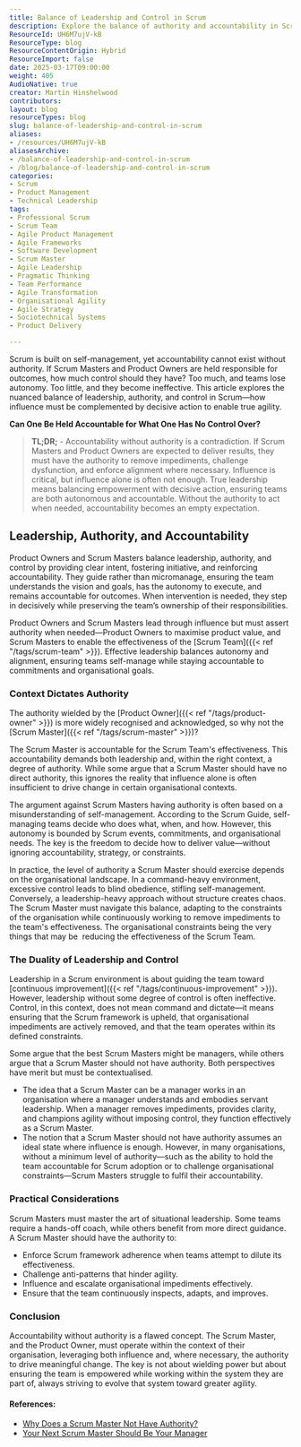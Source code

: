 ```yaml
---
title: Balance of Leadership and Control in Scrum
description: Explore the balance of authority and accountability in Scrum. Discover how Scrum Masters and Product Owners can empower teams while driving effective outcomes.
ResourceId: UH6M7ujV-kB
ResourceType: blog
ResourceContentOrigin: Hybrid
ResourceImport: false
date: 2025-03-17T09:00:00
weight: 405
AudioNative: true
creator: Martin Hinshelwood
contributors: 
layout: blog
resourceTypes: blog
slug: balance-of-leadership-and-control-in-scrum
aliases:
- /resources/UH6M7ujV-kB
aliasesArchive:
- /balance-of-leadership-and-control-in-scrum
- /blog/balance-of-leadership-and-control-in-scrum
categories:
- Scrum
- Product Management
- Technical Leadership
tags:
- Professional Scrum
- Scrum Team
- Agile Product Management
- Agile Frameworks
- Software Development
- Scrum Master
- Agile Leadership
- Pragmatic Thinking
- Team Performance
- Agile Transformation
- Organisational Agility
- Agile Strategy
- Sociotechnical Systems
- Product Delivery

---
```

Scrum is built on self-management, yet accountability cannot exist without authority. If Scrum Masters and Product Owners are held responsible for outcomes, how much control should they have? Too much, and teams lose autonomy. Too little, and they become ineffective. This article explores the nuanced balance of leadership, authority, and control in Scrum—how influence must be complemented by decisive action to enable true agility.

**Can One Be Held Accountable for What One Has No Control Over?**

> **TL;DR;** - Accountability without authority is a contradiction. If Scrum Masters and Product Owners are expected to deliver results, they must have the authority to remove impediments, challenge dysfunction, and enforce alignment where necessary. Influence is critical, but influence alone is often not enough. True leadership means balancing empowerment with decisive action, ensuring teams are both autonomous and accountable. Without the authority to act when needed, accountability becomes an empty expectation.

## Leadership, Authority, and Accountability

Product Owners and Scrum Masters balance leadership, authority, and control by providing clear intent, fostering initiative, and reinforcing accountability. They guide rather than micromanage, ensuring the team understands the vision and goals, has the autonomy to execute, and remains accountable for outcomes. When intervention is needed, they step in decisively while preserving the team’s ownership of their responsibilities.

Product Owners and Scrum Masters lead through influence but must assert authority when needed—Product Owners to maximise product value, and Scrum Masters to enable the effectiveness of the [Scrum Team]({{< ref "/tags/scrum-team" >}}). Effective leadership balances autonomy and alignment, ensuring teams self-manage while staying accountable to commitments and organisational goals.

### Context Dictates Authority

The authority wielded by the [Product Owner]({{< ref "/tags/product-owner" >}}) is more widely recognised and acknowledged, so why not the [Scrum Master]({{< ref "/tags/scrum-master" >}})?

The Scrum Master is accountable for the Scrum Team's effectiveness. This accountability demands both leadership and, within the right context, a degree of authority. While some argue that a Scrum Master should have no direct authority, this ignores the reality that influence alone is often insufficient to drive change in certain organisational contexts.

The argument against Scrum Masters having authority is often based on a misunderstanding of self-management. According to the Scrum Guide, self-managing teams decide who does what, when, and how. However, this autonomy is bounded by Scrum events, commitments, and organisational needs. The key is the freedom to decide how to deliver value—without ignoring accountability, strategy, or constraints.

In practice, the level of authority a Scrum Master should exercise depends on the organisational landscape. In a command-heavy environment, excessive control leads to blind obedience, stifling self-management. Conversely, a leadership-heavy approach without structure creates chaos. The Scrum Master must navigate this balance, adapting to the constraints of the organisation while continuously working to remove impediments to the team's effectiveness. The organisational constraints being the very things that may be  reducing the effectiveness of the Scrum Team.

### The Duality of Leadership and Control

Leadership in a Scrum environment is about guiding the team toward [continuous improvement]({{< ref "/tags/continuous-improvement" >}}). However, leadership without some degree of control is often ineffective. Control, in this context, does not mean command and dictate—it means ensuring that the Scrum framework is upheld, that organisational impediments are actively removed, and that the team operates within its defined constraints.

Some argue that the best Scrum Masters might be managers, while others argue that a Scrum Master should not have authority. Both perspectives have merit but must be contextualised.

- The idea that a Scrum Master can be a manager works in an organisation where a manager understands and embodies servant leadership. When a manager removes impediments, provides clarity, and champions agility without imposing control, they function effectively as a Scrum Master.
- The notion that a Scrum Master should not have authority assumes an ideal state where influence is enough. However, in many organisations, without a minimum level of authority—such as the ability to hold the team accountable for Scrum adoption or to challenge organisational constraints—Scrum Masters struggle to fulfil their accountability.

### Practical Considerations

Scrum Masters must master the art of situational leadership. Some teams require a hands-off coach, while others benefit from more direct guidance. A Scrum Master should have the authority to:

- Enforce Scrum framework adherence when teams attempt to dilute its effectiveness.
- Challenge anti-patterns that hinder agility.
- Influence and escalate organisational impediments effectively.
- Ensure that the team continuously inspects, adapts, and improves.

### Conclusion

Accountability without authority is a flawed concept. The Scrum Master, and the Product Owner, must operate within the context of their organisation, leveraging both influence and, where necessary, the authority to drive meaningful change. The key is not about wielding power but about ensuring the team is empowered while working within the system they are part of, always striving to evolve that system toward greater agility.

#### References:

- [Why Does a Scrum Master Not Have Authority?](https://www.growingscrummasters.com/deploy-improve-scrum/why-does-a-scrum-master-not-have-authority/)
- [Your Next Scrum Master Should Be Your Manager](https://www.scrum.org/resources/blog/your-next-scrum-master-should-be-your-manager)
